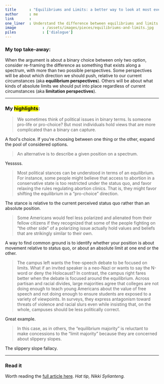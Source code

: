 ```yaml
---
title      : "Equilibriums and Limits: a better way to look at most every political issue"
author     : me
link       : 
one_liner  : Understand the difference between equilibriums and limits.
image			 : /assets/images/pieces/equilibriums-and-limits.jpg
piles			 : ['dialogue']
---
```


### My top take-away:

When the argument is about a binary choice between only two option, consider re-framing the difference as something that exists along a spectrum, with more than two possible perspectives. Some perspectives will be about which direction we should push, relative to our current circumstances (aka **equilibrium perspectives**). Others will be about what kinds of absolute limits we should put into place regardless of current circumstances (aka **limitation perspectives**). 

----

### My <mark>highlights</mark>:

> We sometimes think of political issues in binary terms. Is someone pro-life or pro-choice? But most individuals hold views that are more complicated than a binary can capture.

A fool's choice. If you're choosing between one thing or the other, expand the pool of considered options.


> An alternative is to describe a given position on a spectrum.

Yesssss.


> Most political stances can be understood in terms of an equilibrium. For instance, some people might believe that access to abortion in a conservative state is too restricted under the status quo, and favor relaxing the rules regulating abortion clinics. That is, they might favor shifting the equilibrium in a “pro-choice” direction.

The stance is relative to the current perceived status quo rather than an absolute position.


> Some Americans would feel less polarized and alienated from their fellow citizens if they recognized that some of the people fighting on “the other side” of a polarizing issue actually hold values and beliefs that are strikingly similar to their own.

A way to find common ground is to identify whether your position is about movement relative to status quo, or about an absolute limit at one end or the other.


> The campus left wants the free-speech debate to be focused on limits. What if an invited speaker is a neo-Nazi or wants to say the N-word or deny the Holocaust? In contrast, the campus right fares better when the debate is focused around the equilibrium. Across partisan and racial divides, large majorities agree that colleges are not doing enough to teach young Americans about the value of free speech and not doing enough to ensure students are exposed to a variety of viewpoints. In surveys, they express antagonism toward threats of violence and racial slurs even while insisting that, on the whole, campuses should be less politically correct.

Great example.


> In this case, as in others, the “equilibrium majority” is reluctant to make concessions to the “limit majority” because they are concerned about slippery slopes.

The slippery slope fallacy.

----

### Read it

Worth reading the [full article here](https://www.theatlantic.com/politics/archive/2018/02/a-better-way-to-look-at-most-every-political-issue/552752/). *Hat tip, Nikki Sylianteng.*


